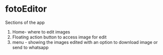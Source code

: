 # fotoEditor
Sections of the app
1. Home- where to edit images
2. Floating action button to access image for edit
3. menu - showing the images edited with an option to download image or send to whatsapp
